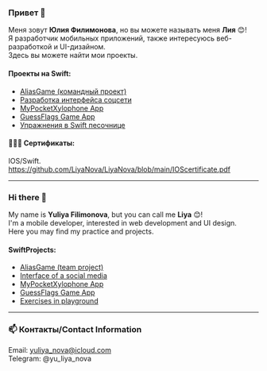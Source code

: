 
### Привет 👋
Меня зовут **Юлия Филимонова**, но вы можете называть меня **Лия** 😊!   
Я разработчик мобильных приложений, также интересуюсь  веб-разработкой и UI-дизайном.  
Здесь вы можете найти мои проекты.

#### Проекты на Swift: 
* [AliasGame (командный проект)](https://github.com/LiyaNova/AliasGame)
* [Разработка интерфейса соцсети](https://github.com/LiyaNova/UIandNavigation) 
* [MyPocketXylophone App](https://github.com/LiyaNova/MyPocketXylophone)
* [GuessFlags Game App](https://github.com/LiyaNova/GuessFlagsGame)
* [Упражнения в Swift песочнице](https://github.com/LiyaNova/CodePracticeSwift) 

#### 👩🏻‍🎓 Сертификаты:
IOS/Swift. https://github.com/LiyaNova/LiyaNova/blob/main/IOScertificate.pdf


****


### Hi there 👋

My name is **Yuliya Filimonova**, but you can call me **Liya** 😊!  
I'm a mobile developer, interested in web development and UI design.    
Here you may find my practice and projects.


#### SwiftProjects: 
* [AliasGame (team project)](https://github.com/LiyaNova/AliasGame)
* [Interface of a social media](https://github.com/LiyaNova/UIandNavigation) 
* [MyPocketXylophone App](https://github.com/LiyaNova/MyPocketXylophone)
* [GuessFlags Game App](https://github.com/LiyaNova/GuessFlagsGame)
* [Exercises in playground](https://github.com/LiyaNova/CodePracticeSwift) 

***
### 📫 Контакты/Contact Information

Email: yuliya_nova@icloud.com   
Telegram: @yu_liya_nova



